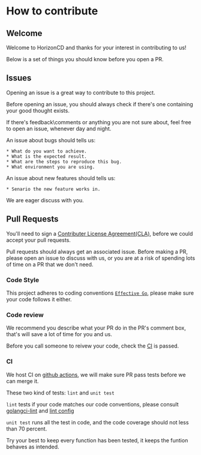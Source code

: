 # How to contribute

## Welcome

Welcome to HorizonCD and thanks for your interest in contributing to us!

Below is a set of things you should know before you open a PR.

## Issues

Opening an issue is a great way to contribute to this project.

Before opening an issue, you should always check if there's one containing your good thought exists.

If there's feedback\comments or anything you are not sure about, feel free to open an issue, whenever day and night.

An issue about bugs should tells us:

    * What do you want to achieve.
    * What is the expected result.
    * What are the steps to reproduce this bug.
    * What environment you are using.

An issue about new features should tells us:

    * Senario the new feature works in.

We are eager discuss with you.

## Pull Requests

You'll need to sign a [Contributer License Agreement(CLA)](./CLA.md), before we could accept your pull requests.

Pull requests should always get an associated issue. Before making a PR, please open an issue to discuss with us, or you are at a risk of spending lots of time on a PR that we don't need.

### Code Style

This project adheres to coding conventions [`Effective Go`](https://go.dev/doc/effective_go), please make sure your code follows it either.

### Code review

We recommend you describe what your PR do in the PR's comment box, that's will save a lot of time for you and us.

Before you call someone to reivew your code, check the [CI](https://github.com/horizoncd/horizon/actions) is passed.

### CI

We host CI on [github actions](https://github.com/horizoncd/horizon/actions), we will make sure PR pass tests before we can merge it.

These two kind of tests: `lint` and `unit test`

`lint` tests if your code matches our code conventions, please consult [golangci-lint](https://golangci-lint.run/) and [lint config](./.golangci.yml)

`unit test` runs all the test in code, and the code coverage should not less than 70 percent.

Try your best to keep every function has been tested, it keeps the funtion behaves as intended.
